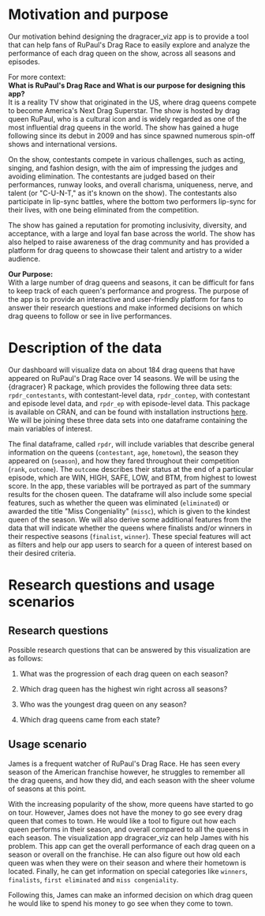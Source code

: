 # Motivation and purpose

Our motivation behind designing the dragracer_viz app is to provide a tool that can help fans of RuPaul's Drag Race to easily explore and analyze the performance of each drag queen on the show, across all seasons and episodes. 

For more context: <br>
**What is RuPaul's Drag Race and What is our purpose for designing this app?** <br>
It is a reality TV show that originated in the US, where drag queens compete to become America's Next Drag Superstar. The show is hosted by drag queen RuPaul, who is a cultural icon and is widely regarded as one of the most influential drag queens in the world. The show has gained a huge following since its debut in 2009 and has since spawned numerous spin-off shows and international versions.

On the show, contestants compete in various challenges, such as acting, singing, and fashion design, with the aim of impressing the judges and avoiding elimination. The contestants are judged based on their performances, runway looks, and overall charisma, uniqueness, nerve, and talent (or "C-U-N-T," as it's known on the show). The contestants also participate in lip-sync battles, where the bottom two performers lip-sync for their lives, with one being eliminated from the competition.

The show has gained a reputation for promoting inclusivity, diversity, and acceptance, with a large and loyal fan base across the world. The show has also helped to raise awareness of the drag community and has provided a platform for drag queens to showcase their talent and artistry to a wider audience. 

**Our Purpose:**<br>
With a large number of drag queens and seasons, it can be difficult for fans to keep track of each queen's performance and progress. The purpose of the app is to provide an interactive and user-friendly platform for fans to answer their research questions and make informed decisions on which drag queens to follow or see in live performances.

# Description of the data

Our dashboard will visualize data on about 184 drag queens that have appeared on RuPaul's Drag Race over 14 seasons. We will be using the {dragracer} R package, which provides the following three data sets: `rpdr_contestants`, with contestant-level data, `rpdr_contep`, with contestant and episode level data, and `rpdr_ep` with episode-level data. This package is available on CRAN, and can be found with installation instructions [here](https://cran.r-project.org/web/packages/dragracer/readme/README.html). We will be joining these three data sets into one dataframe containing the main variables of interest. 

The final dataframe, called `rpdr`, will include variables that describe general information on the queens (`contestant`, `age`, `hometown`), the season they appeared on (`season`), and  how they fared throughout their competition (`rank`, `outcome`). The `outcome` describes their status at the end of a particular episode, which are WIN, HIGH, SAFE, LOW, and BTM, from highest to lowest score. In the app, these variables will be portrayed as part of the summary results for the chosen queen. The dataframe will also include some special features, such as whether the queen was eliminated (`eliminated`) or awarded the title "Miss Congeniality" (`missc`), which is given to the kindest queen of the season. We will also derive some additional features from the data that will indicate whether the queens where finalists and/or winners in their respective seasons (`finalist`, `winner`). These special features will act as filters and help our app users to search for a queen of interest based on their desired criteria.

# Research questions and usage scenarios

## Research questions

Possible research questions that can be answered by this visualization are as follows:

1.  What was the progression of each drag queen on each season?

2.  Which drag queen has the highest win right across all seasons?

3.  Who was the youngest drag queen on any season?

4.  Which drag queens came from each state?

## Usage scenario

James is a frequent watcher of RuPaul's Drag Race. He has seen every season of the American franchise however, he struggles to remember all the drag queens, and how they did, and each season with the sheer volume of seasons at this point.

With the increasing popularity of the show, more queens have started to go on tour. However, James does not have the money to go see every drag queen that comes to town. He would like a tool to figure out how each queen performs in their season, and overall compared to all the queens in each season. The visualization app dragracer_viz can help James with his problem. This app can get the overall performance of each drag queen on a season or overall on the franchise. He can also figure out how old each queen was when they were on their season and where their hometown is located. Finally, he can get information on special categories like `winners`, `finalists`, `first eliminated` and `miss congeniality`.

Following this, James can make an informed decision on which drag queen he would like to spend his money to go see when they come to town.